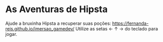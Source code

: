 # As Aventuras de Hipsta
Ajude a bruxinha Hipsta a recuperar suas poções: https://fernanda-reis.github.io/imersao_gamedev/
Utilize as setas ← ↑ → do teclado para jogar.

